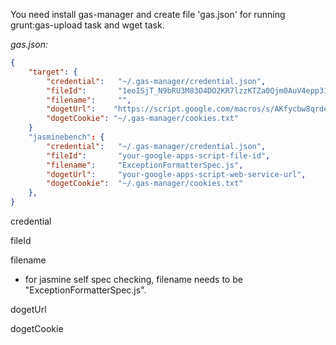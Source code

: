 You need install gas-manager and create file 'gas.json' for running grunt:gas-upload task and wget task.

*gas.json:*
```json
{
    "target": {
        "credential":   "~/.gas-manager/credential.json",
        "fileId":       "1eoISjT_N9bRU3M83O4DO2KR7lzzKTZa0Qjm0AuV4epp31IJxpZuyQAma",
        "filename":     "",
        "dogetUrl":    "https://script.google.com/macros/s/AKfycbw8qrdeWJxjJNIjTLoEmUTCKgOp1F83bfD1DMyvAf4/dev",
        "dogetCookie": "~/.gas-manager/cookies.txt"
    }
    "jasminebench": {
        "credential":   "~/.gas-manager/credential.json",
        "fileId":       "your-google-apps-script-file-id",
        "filename":     "ExceptionFormatterSpec.js",
        "dogetUrl":     "your-google-apps-script-web-service-url",
        "dogetCookie":  "~/.gas-manager/cookies.txt"
    },
}
```

credential


fileId


filename

- for jasmine self spec checking, filename needs to be "ExceptionFormatterSpec.js".


dogetUrl


dogetCookie
